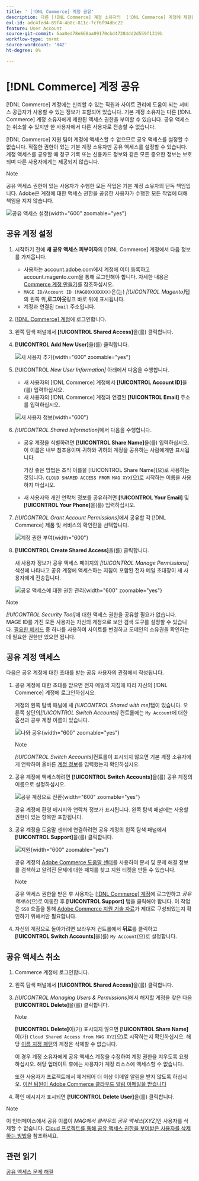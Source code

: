 ```yaml
---
title: ' [!DNL Commerce] 계정 공유'
description: 다른 [!DNL Commerce] 계정 소유자의  [!DNL Commerce] 계정에 제한된 액세스 권한을 부여하는 방법을 알아보세요.
exl-id: adc4fed4-89f4-4b0c-811c-fcf6f94dbc22
feature: User Account
source-git-commit: 6aa0ed78e668aa09170cbd47284dd2d559f1319b
workflow-type: tm+mt
source-wordcount: '842'
ht-degree: 0%

---
```


# [!DNL Commerce] 계정 공유

[!DNL Commerce] 계정에는 신뢰할 수 있는 직원과 사이트 관리에 도움이 되는 서비스 공급자가 사용할 수 있는 정보가 포함되어 있습니다. 기본 계정 소유자는 다른 [!DNL Commerce] 계정 소유자에게 제한된 액세스 권한을 부여할 수 있습니다. 공유 액세스는 취소할 수 있지만 한 사용자에서 다른 사용자로 전송할 수 없습니다.

[!DNL Commerce] 지원 팀이 계정에 액세스할 수 없으므로 공유 액세스를 설정할 수 없습니다. 적절한 권한이 있는 기본 계정 소유자만 공유 액세스를 설정할 수 있습니다. 계정 액세스를 공유할 때 청구 기록 또는 신용카드 정보와 같은 모든 중요한 정보는 보호되며 다른 사용자에게는 제공되지 않습니다.

>[!NOTE]
>
>공유 액세스 권한이 있는 사용자가 수행한 모든 작업은 기본 계정 소유자의 단독 책임입니다. Adobe은 계정에 대한 액세스 권한을 공유한 사용자가 수행한 모든 작업에 대해 책임을 지지 않습니다.

![공유 액세스 설정](./assets/shared-access.png){width="600" zoomable="yes"}

## 공유 계정 설정

1. 시작하기 전에 **새 공유 액세스 피부여자**&#x200B;의 [!DNL Commerce] 계정에서 다음 정보를 가져옵니다.

   - 사용자는 account.adobe.com에서 계정에 이미 등록하고 account.magento.com을 통해 로그인해야 합니다. 자세한 내용은 [Commerce 계정 만들기](https://experienceleague.adobe.com/en/docs/commerce-admin/start/commerce-account/commerce-account-create#create-a-commerce-account)를 참조하십시오.
   - `MAGE ID/Account ID (MAG00XXXXXXX)`은(는) _[!UICONTROL Magento]_&#x200B;탭의 왼쪽 위,**로그아웃**&#x200B;링크 바로 위에 표시됩니다.
   - 계정과 연결된 `Email` 주소입니다.

1. [[!DNL Commerce] 계정](commerce-account-create.md)에 로그인합니다.

1. 왼쪽 탐색 패널에서 **[!UICONTROL Shared Access]**&#x200B;을(를) 클릭합니다.

1. **[!UICONTROL Add New User]**&#x200B;을(를) 클릭합니다.

   ![새 사용자 추가](./assets/shared-access-add.png){width="600" zoomable="yes"}

1. [!UICONTROL _New User Information]_ 아래에서 다음을 수행합니다.

   - 새 사용자의 [!DNL Commerce] 계정에서 **[!UICONTROL Account ID]**&#x200B;을(를) 입력하십시오.
   - 새 사용자의 [!DNL Commerce] 계정과 연결된 **[!UICONTROL Email]** 주소를 입력하십시오.

   ![새 사용자 정보](./assets/shared-new-user.png){width="600"}

1. _[!UICONTROL Shared Information]_&#x200B;에서 다음을 수행합니다.

   - 공유 계정을 식별하려면 **[!UICONTROL Share Name]**&#x200B;을(를) 입력하십시오. 이 이름은 내부 참조용이며 귀하와 귀하의 계정을 공유하는 사람에게만 표시됩니다.

     가장 좋은 방법은 조직 이름을 [!UICONTROL Share Name]&#x200B;(으)로 사용하는 것입니다. `CLOUD SHARED ACCESS FROM MAG XYX`(으)로 시작하는 이름을 사용하지 마십시오.
   - 새 사용자와 개인 연락처 정보를 공유하려면 **[!UICONTROL Your Email]** 및 **[!UICONTROL Your Phone]**&#x200B;을(를) 입력하십시오.

1. _[!UICONTROL Grant Account Permissions]_&#x200B;에서 공유할 각 [!DNL Commerce] 제품 및 서비스의 확인란을 선택합니다.

   ![계정 권한 부여](./assets/shared-permissions.png){width="600"}

1. **[!UICONTROL Create Shared Access]**&#x200B;을(를) 클릭합니다.

   새 사용자 정보가 공유 액세스 페이지의 _[!UICONTROL Manage Permissions]_&#x200B;섹션에 나타나고 공유 계정에 액세스하는 지침이 포함된 전자 메일 초대장이 새 사용자에게 전송됩니다.

   ![공유 액세스에 대한 권한 관리](./assets/shared-manage-permissions.png){width="600" zoomable="yes"}

>[!NOTE]
>
>_[!UICONTROL Security Tool]_&#x200B;에 대한 액세스 권한을 공유할 필요가 없습니다. MAGE ID를 가진 모든 사용자는 자신의 계정으로 보안 검색 도구를 설정할 수 있습니다. [필요한 메서드](https://experienceleague.adobe.com/en/docs/commerce-admin/systems/security/security-scan) 중 하나를 사용하여 사이트를 변경하고 도메인의 소유권을 확인하는 데 필요한 권한만 있으면 됩니다.

## 공유 계정 액세스

다음은 공유 계정에 대한 초대를 받는 공유 사용자의 관점에서 작성됩니다.

1. 공유 계정에 대한 초대를 받으면 전자 메일의 지침에 따라 자신의 [!DNL Commerce] 계정에 로그인하십시오.

   계정의 왼쪽 탐색 패널에 새 _[!UICONTROL Shared with me]_&#x200B;탭이 있습니다. 오른쪽 상단의&#x200B;_[!UICONTROL Switch Accounts]_ 컨트롤에는 `My Account`에 대한 옵션과 공유 계정 이름이 있습니다.

   ![나와 공유](./assets/shared-with-me.png){width="600" zoomable="yes"}

   >[!NOTE]
   >
   >   _[!UICONTROL Switch Accounts]_&#x200B;컨트롤이 표시되지 않으면 기본 계정 소유자에게 연락하여 올바른 [계정 정보](#set-up-a-shared-account)를 입력했는지 확인하십시오.


1. 공유 계정에 액세스하려면 **[!UICONTROL Switch Accounts]**&#x200B;을(를) 공유 계정의 이름으로 설정하십시오.

   ![공유 계정으로 전환](./assets/shared-switch.png){width="600" zoomable="yes"}

   공유 계정에 환영 메시지와 연락처 정보가 표시됩니다. 왼쪽 탐색 패널에는 사용할 권한이 있는 항목만 포함됩니다.

1. 공유 계정을 도움말 센터에 연결하려면 공유 계정의 왼쪽 탐색 패널에서 **[!UICONTROL Support]**&#x200B;을(를) 클릭합니다.

   ![지원](./assets/shared-support.png){width="600" zoomable="yes"}

   공유 계정의 [Adobe Commerce 도움말 센터](https://experienceleague.adobe.com/en/docs/commerce-knowledge-base/kb/overview)를 사용하여 문서 및 문제 해결 정보를 검색하고 알려진 문제에 대한 패치를 찾고 지원 티켓을 만들 수 있습니다.

   >[!NOTE]
   >
   >공유 액세스 권한을 받은 후 사용자는 [[!DNL Commerce] 계정](https://account.magento.com/customer/account/login)에 로그인하고 _공유 액세스_(으)로 이동한 후 **[!UICONTROL Support]** 탭을 클릭해야 합니다. 이 작업은 `SSO` 호출을 통해 [Adobe Commerce 지원 기술 자료](https://experienceleague.adobe.com/en/docs/commerce-knowledge-base/kb/overview)가 제대로 구성되었는지 확인하기 위해서만 필요합니다.

1. 자신의 계정으로 돌아가려면 브라우저 컨트롤에서 **뒤로**&#x200B;를 클릭하고 **[!UICONTROL Switch Accounts]**&#x200B;을(를) `My Account`(으)로 설정합니다.

## 공유 액세스 취소

1. Commerce 계정에 로그인합니다.

1. 왼쪽 탐색 패널에서 **[!UICONTROL Shared Access]**&#x200B;을(를) 클릭합니다.

1. _[!UICONTROL Managing Users & Permissions]_&#x200B;에서 해지할 계정을 찾은 다음&#x200B;**[!UICONTROL Delete]**&#x200B;을(를) 클릭합니다.

   >[!NOTE]
   >
   > **[!UICONTROL Delete]**&#x200B;이(가) 표시되지 않으면 **[!UICONTROL Share Name]**&#x200B;이(가) `Cloud Shared Access from MAG XYZ`(으)로 시작하는지 확인하십시오. 해당 [이름 지정 패턴](https://experienceleague.adobe.com/en/docs/commerce-knowledge-base/kb/help-center-guide/magento-help-center-user-guide#remove-cloud-shared-access-users)의 계정은 삭제할 수 없습니다.
   > 
   > 이 경우 계정 소유자에게 공유 액세스 계정을 수정하여 계정 권한을 지우도록 요청하십시오. 해당 업데이트 후에는 사용자가 계정 리소스에 액세스할 수 없습니다.
   >
   > 또한 사용자가 프로젝트에서 제거되어 더 이상 이메일 알림을 받지 않도록 하십시오. [이전 팀원이 Adobe Commerce 클라우드 알림 이메일을 받습니다](https://experienceleague.adobe.com/en/docs/commerce-knowledge-base/kb/troubleshooting/miscellaneous/former-teammembers-receive-cloud-notification-emails)


1. 확인 메시지가 표시되면 **[!UICONTROL Delete User]**&#x200B;을(를) 클릭합니다.

>[!NOTE]
>
>이 인터페이스에서 공유 이름이 _MAG에서 클라우드 공유 액세스[XYZ]_&#x200B;인 사용자를 삭제할 수 없습니다. [Cloud 프로젝트를 통해 공유 액세스 권한을 부여받은 사용자를 삭제하는 방법](https://experienceleague.adobe.com/en/docs/commerce-knowledge-base/kb/troubleshooting/miscellaneous/shared-access-troubleshooting)을 참조하세요.

## 관련 읽기

[공유 액세스 문제 해결](https://experienceleague.adobe.com/en/docs/commerce-knowledge-base/kb/troubleshooting/miscellaneous/shared-access-troubleshooting)
